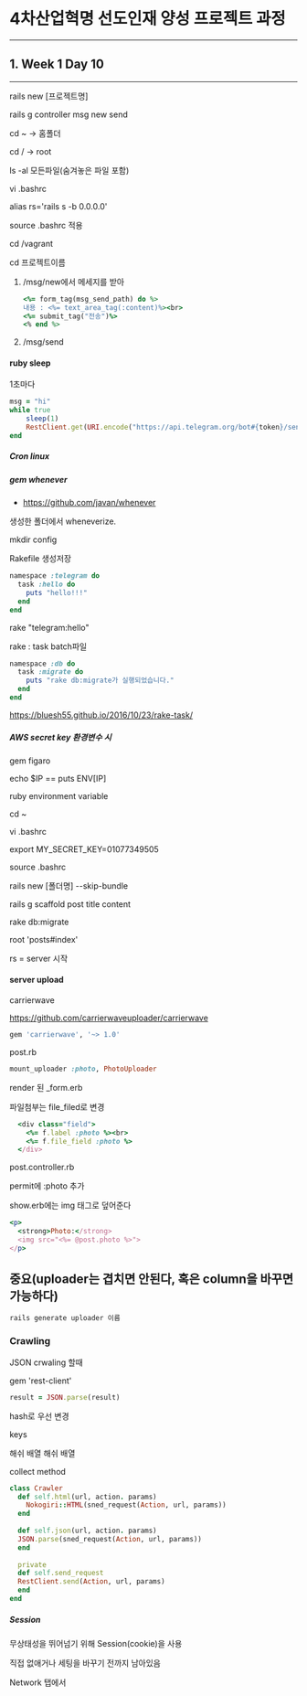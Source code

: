 # 4차산업혁명 선도인재 양성 프로젝트 과정

---
## 1. Week 1 Day 10 

***



rails new [프로젝트명]

rails g controller msg new send



cd ~ -> 홈폴더

cd / -> root

ls -al 모든파일(숨겨놓은 파일 포함)

vi .bashrc

alias rs='rails s -b 0.0.0.0'

source .bashrc 적용



cd /vagrant

cd 프로젝트이름



1. /msg/new에서 메세지를 받아

   ```ruby
   <%= form_tag(msg_send_path) do %>
   내용 : <%= text_area_tag(:content)%><br>
   <%= submit_tag("전송")%>
   <% end %>		
   ```

2. /msg/send



#### ruby sleep

1초마다

```ruby
msg = "hi"
while true
	sleep(1)
	RestClient.get(URI.encode("https://api.telegram.org/bot#{token}/sendmessage?chat_id=#{chat_id}&text=#{msg}"))
end
```



##### Cron linux



##### gem whenever

+ https://github.com/javan/whenever

생성한 폴더에서 wheneverize. 

mkdir config

Rakefile 생성저장

```ruby
namespace :telegram do
  task :hello do
    puts "hello!!!"
  end
end
```

rake "telegram:hello"

rake : task batch파일



```ruby
namespace :db do
  task :migrate do
    puts "rake db:migrate가 실행되었습니다."
  end
end
```

https://bluesh55.github.io/2016/10/23/rake-task/



##### AWS secret key 환경변수 시

gem figaro

echo $IP == puts ENV[IP]

ruby environment variable



cd ~

vi .bashrc

export MY_SECRET_KEY=01077349505

source .bashrc



rails new [폴더명] --skip-bundle

rails g scaffold post title content

rake db:migrate

root 'posts#index'

rs = server 시작



#### server upload

carrierwave

https://github.com/carrierwaveuploader/carrierwave

```ruby
gem 'carrierwave', '~> 1.0'
```



post.rb

```ruby
mount_uploader :photo, PhotoUploader	
```



render 된 _form.erb

파일첨부는 file_filed로 변경

```ruby
  <div class="field">
    <%= f.label :photo %><br>
    <%= f.file_field :photo %>
  </div>
```



post.controller.rb

permit에 :photo 추가



show.erb에는 img 태그로 덮어준다

```ruby
<p>
  <strong>Photo:</strong>
  <img src="<%= @post.photo %>">
</p>
```



## 중요(uploader는 겹치면 안된다, 혹은 column을 바꾸면 가능하다)

```ruby
rails generate uploader 이름
```



### Crawling

JSON crwaling 할때

gem 'rest-client'



```ruby
result = JSON.parse(result)
```



hash로 우선 변경

keys

해쉬 배열 해쉬 배열



collect method



```ruby
class Crawler
  def self.html(url, action. params)
    Nokogiri::HTML(sned_request(Action, url, params))
  end
  
  def self.json(url, action. params)
  JSON.parse(sned_request(Action, url, params))
  end
  
  private  
  def self.send_request
  RestClient.send(Action, url, params)
  end
end
```



##### Session

무상태성을 뛰어넘기 위해 Session(cookie)을 사용

직접 없애거나 세팅을 바꾸기 전까지 남아있음



Network 탭에서 